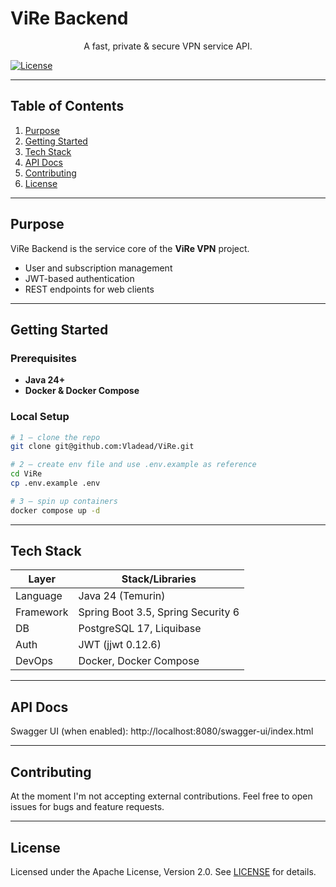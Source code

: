 # ViRe Backend <!-- Project Title -->

<p align="center">
  A fast, private & secure VPN service API.
</p>

[![License](https://img.shields.io/github/license/Vladead/ViRe)](LICENSE)

---

## Table of Contents
1. [Purpose](#purpose)
2. [Getting Started](#getting-started)
3. [Tech Stack](#tech-stack)
4. [API Docs](#api-docs)
5. [Contributing](#contributing)
6. [License](#license)

---

## Purpose
ViRe Backend is the service core of the **ViRe VPN** project.

* User and subscription management
* JWT-based authentication
* REST endpoints for web clients

---

## Getting Started

### Prerequisites
- **Java 24+**
- **Docker & Docker Compose**

### Local Setup
```bash
# 1 — clone the repo
git clone git@github.com:Vladead/ViRe.git

# 2 — create env file and use .env.example as reference
cd ViRe
cp .env.example .env

# 3 — spin up containers
docker compose up -d
```

---

## Tech Stack

| Layer     | Stack/Libraries                    |
|-----------|------------------------------------|
| Language  | Java 24 (Temurin)                  |
| Framework | Spring Boot 3.5, Spring Security 6 |
| DB        | PostgreSQL 17, Liquibase           |
| Auth      | JWT (jjwt 0.12.6)                  |
| DevOps    | Docker, Docker Compose             |

---

## API Docs

Swagger UI (when enabled): http://localhost:8080/swagger-ui/index.html

---

## Contributing

At the moment I'm not accepting external contributions.
Feel free to open issues for bugs and feature requests.

---

## License

Licensed under the Apache License, Version 2.0. See [LICENSE](LICENSE) for details.